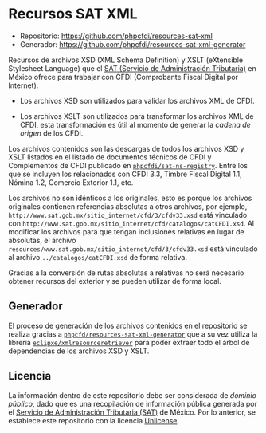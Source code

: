 # Recursos SAT XML

- Repositorio: <https://github.com/phpcfdi/resources-sat-xml>
- Generador: <https://github.com/phpcfdi/resources-sat-xml-generator>

Recursos de archivos XSD (XML Schema Definition) y XSLT (eXtensible Stylesheet Language) que el
[SAT (Servicio de Administración Tributaria)](http://www.sat.gob.mx/) en México ofrece para trabajar
con CFDI (Comprobante Fiscal Digital por Internet).

- Los archivos XSD son utilizados para validar los archivos XML de CFDI.

- Los archivos XSLT son utilizados para transformar los archivos XML de CFDI,
  esta transformación es útil al momento de generar la *cadena de origen* de los CFDI.

Los archivos contenidos son las descargas de todos los archivos XSD y XSLT listados en el listado de documentos técnicos
de CFDI y Complementos de CFDI publicado en [`phpcfdi/sat-ns-registry`](https://github.com/phpcfdi/sat-ns-registry).
Entre los que se incluyen los relacionados con CFDI 3.3, Timbre Fiscal Digital 1.1, Nómina 1.2, Comercio Exterior 1.1, etc.

Los archivos no son idénticos a los originales, esto es porque los archivos originales contienen referencias absolutas
a otros archivos, por ejemplo, `http://www.sat.gob.mx/sitio_internet/cfd/3/cfdv33.xsd` está vinculado con
`http://www.sat.gob.mx/sitio_internet/cfd/catalogos/catCFDI.xsd`. Al modificar los archivos para que tengan
inclusiones relativas en lugar de absolutas, el archivo `resources/www.sat.gob.mx/sitio_internet/cfd/3/cfdv33.xsd`
está vinculado al archivo `../catalogos/catCFDI.xsd` de forma relativa.

Gracias a la conversión de rutas absolutas a relativas no será necesario obtener recursos del exterior
y se pueden utilizar de forma local.

## Generador

El proceso de generación de los archivos contenidos en el repositorio se realiza gracias a
[`phpcfd/resources-sat-xml-generator`](https://github.com/phpcfdi/resources-sat-xml-generator) que a su vez utiliza
la librería [`eclipxe/xmlresourceretriever`](https://github.com/eclipxe13/XmlResourceRetriever) para poder extraer
todo el árbol de dependencias de los archivos XSD y XSLT.

## Licencia

La información dentro de este repositorio debe ser considerada de *dominio público*, dado que es una recopilación de
información pública generada por el [Servicio de Administración Tributaria (SAT)](https://www.sat.gob.mx/) de México.
Por lo anterior, se establece este repositorio con la licencia [Unlicense](http://unlicense.org/).
